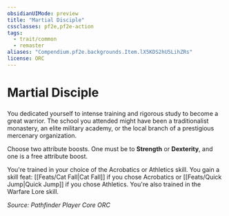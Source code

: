 ```yaml
---
obsidianUIMode: preview
title: "Martial Disciple"
cssclasses: pf2e,pf2e-action
tags:
  - trait/common
  - remaster
aliases: "Compendium.pf2e.backgrounds.Item.lX5KDS2hU5LihZRs"
license: ORC
---
```

# Martial Disciple

### 






You dedicated yourself to intense training and rigorous study to become a great warrior. The school you attended might have been a traditionalist monastery, an elite military academy, or the local branch of a prestigious mercenary organization.

Choose two attribute boosts. One must be to **Strength** or **Dexterity**, and one is a free attribute boost.

You're trained in your choice of the Acrobatics or Athletics skill. You gain a skill feat: [[Feats/Cat Fall|Cat Fall]] if you chose Acrobatics or [[Feats/Quick Jump|Quick Jump]] if you chose Athletics. You're also trained in the Warfare Lore skill.

*Source: Pathfinder Player Core*
*ORC*